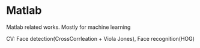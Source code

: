 # Matlab
Matlab related works.
Mostly for machine learning

CV: Face detection(CrossCorrleation + Viola Jones), Face recognition(HOG)
